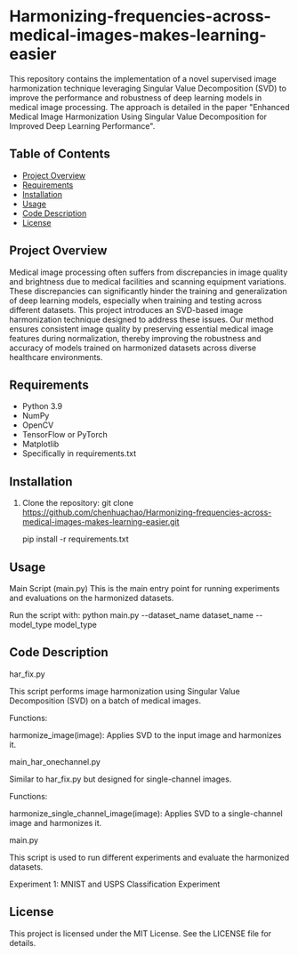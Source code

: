 # Harmonizing-frequencies-across-medical-images-makes-learning-easier

This repository contains the implementation of a novel supervised image harmonization technique leveraging Singular Value Decomposition (SVD) to improve the performance and robustness of deep learning models in medical image processing. The approach is detailed in the paper "Enhanced Medical Image Harmonization Using Singular Value Decomposition for Improved Deep Learning Performance".

## Table of Contents

- [Project Overview](#project-overview)
- [Requirements](#requirements)
- [Installation](#installation)
- [Usage](#usage)
- [Code Description](#code-description)
- [License](#license)


## Project Overview

Medical image processing often suffers from discrepancies in image quality and brightness due to medical facilities and scanning equipment variations. These discrepancies can significantly hinder the training and generalization of deep learning models, especially when training and testing across different datasets. This project introduces an SVD-based image harmonization technique designed to address these issues. Our method ensures consistent image quality by preserving essential medical image features during normalization, thereby improving the robustness and accuracy of models trained on harmonized datasets across diverse healthcare environments.

## Requirements

- Python 3.9
- NumPy
- OpenCV
- TensorFlow or PyTorch
- Matplotlib
- Specifically in requirements.txt

## Installation

1. Clone the repository:
   git clone https://github.com/chenhuachao/Harmonizing-frequencies-across-medical-images-makes-learning-easier.git

   pip install -r requirements.txt

## Usage

Main Script (main.py)
This is the main entry point for running experiments and evaluations on the harmonized datasets.

Run the script with:
python main.py --dataset_name dataset_name --model_type model_type


## Code Description

har_fix.py

This script performs image harmonization using Singular Value Decomposition (SVD) on a batch of medical images.

Functions:

harmonize_image(image): Applies SVD to the input image and harmonizes it.

main_har_onechannel.py

Similar to har_fix.py but designed for single-channel images.

Functions:

harmonize_single_channel_image(image): Applies SVD to a single-channel image and harmonizes it.

main.py

This script is used to run different experiments and evaluate the harmonized datasets.

Experiment 1: MNIST and USPS Classification Experiment


## License
This project is licensed under the MIT License. See the LICENSE file for details.
